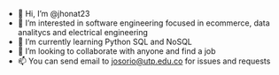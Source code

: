 - 👋 Hi, I’m @jhonat23
- 👀 I’m interested in software engineering focused in ecommerce, data analitycs and electrical engineering
- 🌱 I’m currently learning Python SQL and NoSQL
- 💞️ I’m looking to collaborate with anyone and find a job
- 📫 You can send email to josorio@utp.edu.co for issues and requests

<!---
jhonat23/jhonat23 is a ✨ special ✨ repository because its `README.md` (this file) appears on your GitHub profile.
You can click the Preview link to take a look at your changes.
--->

